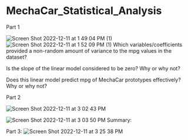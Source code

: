 # MechaCar_Statistical_Analysis

Part 1

![Screen Shot 2022-12-11 at 1 49 04 PM (1)](https://user-images.githubusercontent.com/112285856/206925952-2610fd91-d4cd-4ce5-b4ac-d3d1aa2d1ddd.png)
![Screen Shot 2022-12-11 at 1 52 09 PM (1)](https://user-images.githubusercontent.com/112285856/206925960-f871e9d5-3996-4a36-98ba-66f3bd19ba25.png)
Which variables/coefficients provided a non-random amount of variance to the mpg values in the dataset?

Is the slope of the linear model considered to be zero? Why or why not?

Does this linear model predict mpg of MechaCar prototypes effectively? Why or why not?

Part 2

![Screen Shot 2022-12-11 at 3 02 43 PM](https://user-images.githubusercontent.com/112285856/206926096-836c1ed6-e5e5-481f-af4e-22efdebe8c14.png)

![Screen Shot 2022-12-11 at 3 03 50 PM](https://user-images.githubusercontent.com/112285856/206926131-6032b87b-caad-40f0-8635-f92f6d2d9802.png)
Summary:

Part 3:
![Screen Shot 2022-12-11 at 3 25 38 PM](https://user-images.githubusercontent.com/112285856/206927061-073a26d5-a820-4a0f-afc7-43b084aa48e3.png)

